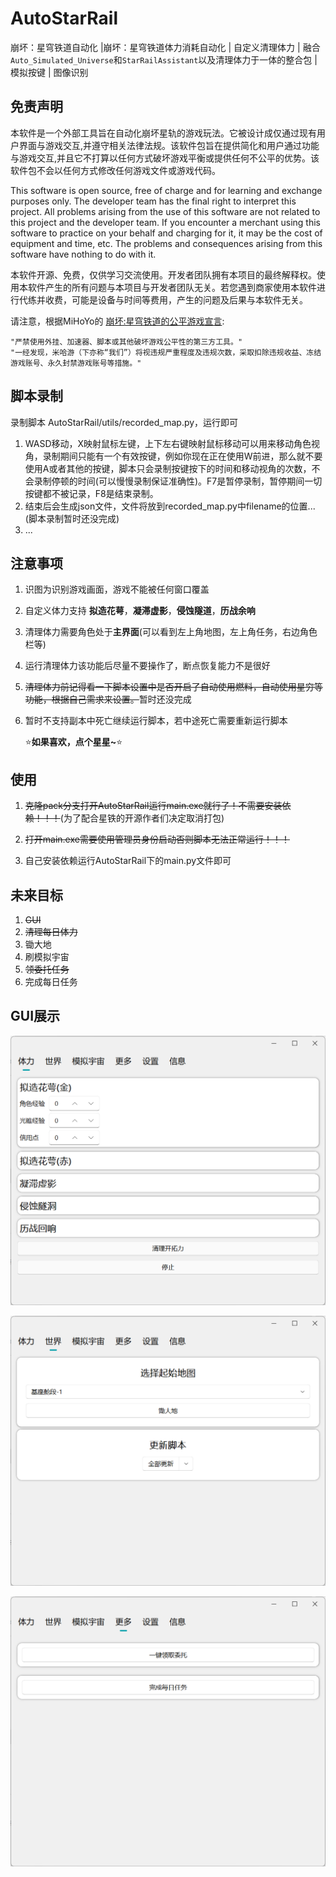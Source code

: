 # AutoStarRail
崩坏：星穹铁道自动化 |崩坏：星穹铁道体力消耗自动化 | 自定义清理体力 | 融合`Auto_Simulated_Universe`和`StarRailAssistant`以及清理体力于一体的整合包 | 模拟按键 | 图像识别



## 免责声明

本软件是一个外部工具旨在自动化崩坏星轨的游戏玩法。它被设计成仅通过现有用户界面与游戏交互,并遵守相关法律法规。该软件包旨在提供简化和用户通过功能与游戏交互,并且它不打算以任何方式破坏游戏平衡或提供任何不公平的优势。该软件包不会以任何方式修改任何游戏文件或游戏代码。

This software is open source, free of charge and for learning and exchange purposes only. The developer team has the final right to interpret this project. All problems arising from the use of this software are not related to this project and the developer team. If you encounter a merchant using this software to practice on your behalf and charging for it, it may be the cost of equipment and time, etc. The problems and consequences arising from this software have nothing to do with it.

本软件开源、免费，仅供学习交流使用。开发者团队拥有本项目的最终解释权。使用本软件产生的所有问题与本项目与开发者团队无关。若您遇到商家使用本软件进行代练并收费，可能是设备与时间等费用，产生的问题及后果与本软件无关。

请注意，根据MiHoYo的 [崩坏:星穹铁道的公平游戏宣言](https://sr.mihoyo.com/news/111246?nav=news&type=notice):

```
"严禁使用外挂、加速器、脚本或其他破坏游戏公平性的第三方工具。"
"一经发现，米哈游（下亦称“我们”）将视违规严重程度及违规次数，采取扣除违规收益、冻结游戏账号、永久封禁游戏账号等措施。"
```



## 脚本录制

录制脚本 AutoStarRail/utils/recorded_map.py，运行即可

1. WASD移动，X映射鼠标左键，上下左右键映射鼠标移动可以用来移动角色视角，录制期间只能有一个有效按键，例如你现在正在使用W前进，那么就不要使用A或者其他的按键，脚本只会录制按键按下的时间和移动视角的次数，不会录制停顿的时间(可以慢慢录制保证准确性)。F7是暂停录制，暂停期间一切按键都不被记录，F8是结束录制。
2. 结束后会生成json文件，文件将放到recorded_map.py中filename的位置...(脚本录制暂时还没完成)
3. ...



## 注意事项

1. 识图为识别游戏画面，游戏不能被任何窗口覆盖

2. 自定义体力支持 **拟造花萼**，**凝滞虚影**，**侵蚀隧道**，**历战余响**

3. 清理体力需要角色处于**主界面**(可以看到左上角地图，左上角任务，右边角色栏等)

4. 运行清理体力该功能后尽量不要操作了，断点恢复能力不是很好

5. ~~清理体力前记得看一下脚本设置中是否开启了自动使用燃料，自动使用星穷等功能，根据自己需求来设置。~~暂时还没完成

6. 暂时不支持副本中死亡继续运行脚本，若中途死亡需要重新运行脚本

   ⭐**如果喜欢，点个星星~**⭐



## 使用

1. ~~克隆pack分支打开AutoStarRail运行main.exe就行了！不需要安装依赖！！！~~(为了配合星铁的开源作者们决定取消打包)

2. ~~打开main.exe需要使用管理员身份启动否则脚本无法正常运行！！！~~
3. 自己安装依赖运行AutoStarRail下的main.py文件即可



## 未来目标

1. ~~GUI~~
2. ~~清理每日体力~~
3. 锄大地
4. 刷模拟宇宙
5. ~~领委托任务~~
6. 完成每日任务



## GUI展示

![stamina](./doc/readme/gui/stamina.png)



![world](./doc/readme/gui/world.png)

![world](./doc/readme/gui/more.png)
